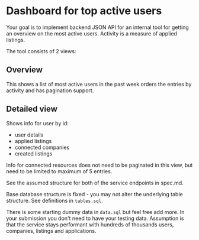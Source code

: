 # Dashboard for top active users

Your goal is to implement backend JSON API for an internal tool for getting an overview on the most active users. Activity is a measure of applied listings.

The tool consists of 2 views:

## Overview

This shows a list of most active users in the past week orders the entries by activity and has pagination support.

## Detailed view

Shows info for user by id:

* user details
* applied listings
* connected companies
* created listings

Info for connected resources does not need to be paginated in this view, but need to be limited to maximum of 5 entries.

See the assumed structure for both of the service endpoints in spec.md.

Base database structure is fixed - you may not alter the underlying table structure. See definitions in `tables.sql`.

There is some starting dummy data in `data.sql` but feel free add more. In your submission you don't need to have your testing data. Assumption is that the service stays performant with hundreds of thousands users, companies, listings and applications.

